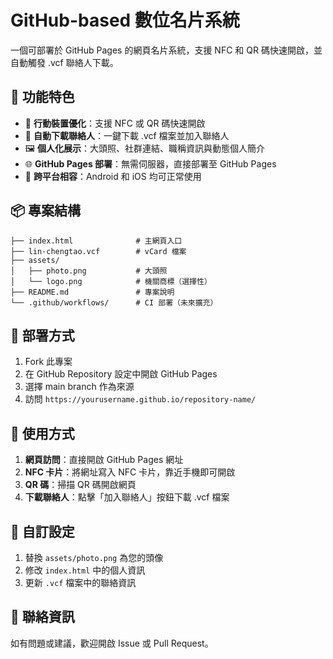 # GitHub-based 數位名片系統

一個可部署於 GitHub Pages 的網頁名片系統，支援 NFC 和 QR 碼快速開啟，並自動觸發 .vcf 聯絡人下載。

## 🎯 功能特色

- 📱 **行動裝置優化**：支援 NFC 或 QR 碼快速開啟
- 📇 **自動下載聯絡人**：一鍵下載 .vcf 檔案並加入聯絡人
- 🖼 **個人化展示**：大頭照、社群連結、職稱資訊與動態個人簡介
- 🌐 **GitHub Pages 部署**：無需伺服器，直接部署至 GitHub Pages
- 📱 **跨平台相容**：Android 和 iOS 均可正常使用

## 📦 專案結構

```
├── index.html              # 主網頁入口
├── lin-chengtao.vcf        # vCard 檔案
├── assets/
│   ├── photo.png           # 大頭照
│   └── logo.png            # 機關商標（選擇性）
├── README.md               # 專案說明
└── .github/workflows/      # CI 部署（未來擴充）
```

## 🚀 部署方式

1. Fork 此專案
2. 在 GitHub Repository 設定中開啟 GitHub Pages
3. 選擇 main branch 作為來源
4. 訪問 `https://yourusername.github.io/repository-name/`

## 📱 使用方式

1. **網頁訪問**：直接開啟 GitHub Pages 網址
2. **NFC 卡片**：將網址寫入 NFC 卡片，靠近手機即可開啟
3. **QR 碼**：掃描 QR 碼開啟網頁
4. **下載聯絡人**：點擊「加入聯絡人」按鈕下載 .vcf 檔案

## 🔧 自訂設定

1. 替換 `assets/photo.png` 為您的頭像
2. 修改 `index.html` 中的個人資訊
3. 更新 `.vcf` 檔案中的聯絡資訊

## 📧 聯絡資訊

如有問題或建議，歡迎開啟 Issue 或 Pull Request。